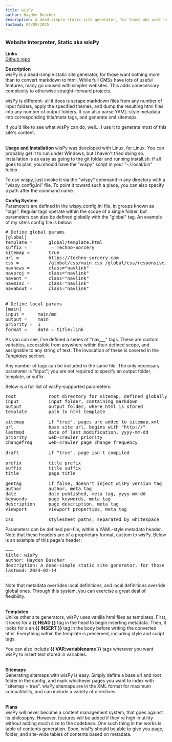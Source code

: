 ```yaml
---
title: wisPy
author: Hayden Buscher
description: A dead-simple static site generator, for those who want nothing more than to convert markdown to html.
lastmod: 04/09/2025
---
```


### Website Interpreter, Static aka wisPy  
**Links**  
[Github repo](https://github.com/techno-sorcery/wisPy)

**Description**  
wisPy is a dead-simple static site generator, for those want nothing more than to convert markdown to html. While full CMSs have lots of useful features, many go unused with simpler websites. This adds unnecessary complexity to otherwise straight-forward projects. 

wisPy is different- all it does is scrape markdown files from any number of input folders, apply the specified themes, and dump the resulting html files into any number of output folders. It can also parse YAML-style metadata into corresponding title/meta tags, and generate xml sitemaps.

If you'd like to see what wisPy can do, well... I use it to generate most of this site's content.<br><br>

**Usage and Installation**
wisPy was developed with Linux, for Linux. You can probably get it to run under Windows, but I haven't tried doing so. Installation is as easy as going to the git folder and running install.sh. If all goes to plan, you should have the "wispy" script in your "~/.local/bin" folder.

To use wispy, just invoke it via the "wispy" command in any directory with a "wispy_config.ini" file. To point it toward such a place, you can also specify a path after the command name.

**Config System**  
Parameters are defined in the wispy_config.ini file, in groups known as "tags". Regular tags operate within the scope of a single folder, but parameters can also be defined globally with the "global" tag. An example of my site's config file is below:

<pre>
# Define global params
[global]
template =      global/template.html
suffix =        &nbsp— Techno-Sorcery
sitemap =       true
url =           https://techno-sorcery.com
css =           /global/css/main.css /global/css/responsive.css
navnews =       class="navlink"
navproj =       class="navlink"
navent =        class="navlink"
navmisc =       class="navlink"
navabout =      class="navlink"


# Define local params
[main]
input =     main/md
output =    main
priority =  1
format =    date — title:link
</pre>

As you can see, I've defined a series of "nav\_\__" tags. These are custom variables, accessible from anywhere within their defined scope, and assignable to any string of text. The invocation of these is covered in the *Templates* section.

Any number of tags can be included in the same file. The only necessary parameter is "input"; you are not required to specify an output folder, template, or suffix.

Below is a full list of wisPy-supported parameters:
<pre>
root            root directory for sitemap, defined globally
input           input folder, containing markdown
output          output folder, where html is stored
template        path to html template

sitemap         if "true", pages are added to sitemap.xml
url             base site url, begins with "http://"
lastmod         date of last modification, yyyy-mm-dd
priority        web-crawler priority
changefreq      web-crawler page change frequency

draft           if "true", page isn't compiled

prefix          title prefix
suffix          title suffix
title           page title

gentag          if false, doesn't inject wisPy version tag
author          author, meta tag
date            date published, meta tag, yyyy-mm-dd
keywords        page keywords, meta tag
description     page description, meta tag
viewport        viewport properties, meta tag

css             stylesheet paths, separated by whitespace
</pre>

Parameters can be defined per-file, within a YAML-style metadata header. Note that these headers are of a proprietary format, custom to wisPy. Below is an example of this page's header:

<pre>
———
title: wisPy
author: Hayden Buscher
description: A dead-simple static site generator, for those who want nothing more than to convert markdown to html.
lastmod: 2023-02-14
———
</pre>

Note that metadata overrides local definitions, and local definitions override global ones. Through this system, you can exercise a great deal of flexibility.<br><br>

**Templates**  
Unlike other site generators, wisPy uses vanilla html files as templates. First, it looks for a **{{ HEAD }}** tag in the head to begin inserting metadata. Then, it looks for a an **{{ INSERT }}** tag in the body before writing the converted html. Everything within the template is preserved, including style and script tags.

You can also include **{{ VAR:variablename }}** tags wherever you want wisPy to insert text stored in variables.
<br><br>

**Sitemaps**  
Generating sitemaps with wisPy is easy. Simply define a base url and root folder in the config, and mark whichever pages you want to index with "sitemap = true". wisPy sitemaps are in the XML format for maximum compatibility, and can include a variety of directives.<br><br>

**Plans**  
wisPy will never become a content management system, that goes against its philosophy. However, features will be added if they're high in utility without adding much size to the codebase. One such thing in the works is table of contents generation. Soon, wisPy should be able to give you page, folder, and site-wide tables of contents based on metadata.

